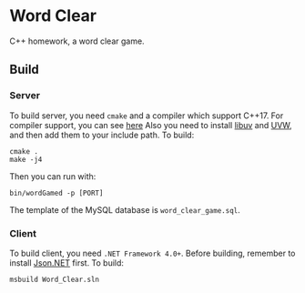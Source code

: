 # Word Clear
C++ homework, a word clear game.

## Build
### Server
To build server, you need `cmake` and a compiler which support C++17. For compiler support, you can see [here](https://en.cppreference.com/w/cpp/compiler_support)
Also you need to install [libuv](libuv.org) and [UVW](https://github.com/skypjack/uvw), and then add them to your include path.
To build:
```
cmake .
make -j4
```
Then you can run with:
```
bin/wordGamed -p [PORT]
```
The template of the MySQL database is `word_clear_game.sql`.
### Client
To build client, you need `.NET Framework 4.0+`. Before building, remember to install [Json.NET](https://www.newtonsoft.com/json) first.
To build:
```
msbuild Word_Clear.sln
```